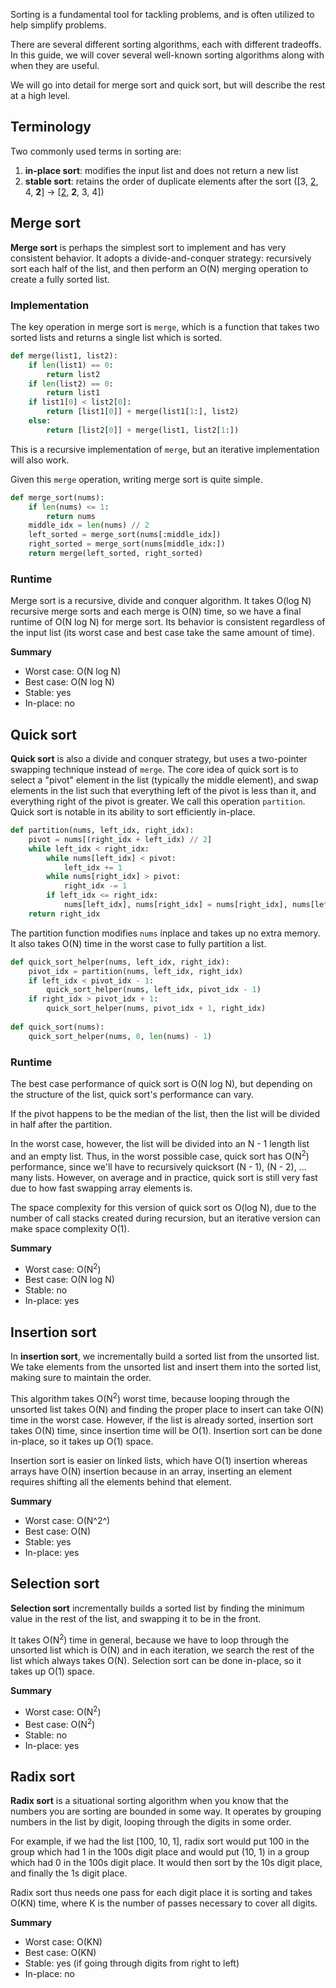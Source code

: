 Sorting is a fundamental tool for tackling problems, and is often utilized to help simplify problems.

There are several different sorting algorithms, each with different tradeoffs. In this guide, we will cover several well-known sorting algorithms along with when they are useful. 

We will go into detail for merge sort and quick sort, but will describe the rest at a high level.

## Terminology
Two commonly used terms in sorting are:

1. **in-place sort**: modifies the input list and does not return a new list
2. **stable sort**: retains the order of duplicate elements after the sort ([3, <u>2</u>, 4, **2**] -> [<u>2</u>, **2**, 3, 4])

## Merge sort
**Merge sort** is perhaps the simplest sort to implement and has very consistent behavior. It adopts a divide-and-conquer strategy: recursively sort each half of the list, and then perform an O(N) merging operation to create a fully sorted list.

### Implementation

The key operation in merge sort is `merge`, which is a function that takes two sorted lists and returns a single list which is sorted.
```python
def merge(list1, list2):
    if len(list1) == 0:
        return list2
    if len(list2) == 0:
        return list1
    if list1[0] < list2[0]:
        return [list1[0]] + merge(list1[1:], list2)
    else:
        return [list2[0]] + merge(list1, list2[1:])
```
This is a recursive implementation of `merge`, but an iterative implementation will also work.

Given this `merge` operation, writing merge sort is quite simple.


```python
def merge_sort(nums):
    if len(nums) <= 1:
        return nums
    middle_idx = len(nums) // 2
    left_sorted = merge_sort(nums[:middle_idx])
    right_sorted = merge_sort(nums[middle_idx:])
    return merge(left_sorted, right_sorted)
```

### Runtime

Merge sort is a recursive, divide and conquer algorithm. It takes O(log N) recursive merge sorts and each merge is O(N) time, so we have a final runtime of O(N log N) for merge sort. Its behavior is consistent regardless of the input list (its worst case and best case take the same amount of time).

**Summary**
* Worst case: O(N log N)
* Best case: O(N log N)
* Stable: yes
* In-place: no

## Quick sort

**Quick sort** is also a divide and conquer strategy, but uses a two-pointer swapping technique instead of `merge`. The core idea of quick sort is to select a "pivot" element in the list (typically the middle element), and swap elements in the list such that everything left of the pivot is less than it, and everything right of the pivot is greater. We call this operation `partition`. Quick sort is notable in its ability to sort efficiently in-place.

```python
def partition(nums, left_idx, right_idx):
    pivot = nums[(right_idx + left_idx) // 2]
    while left_idx < right_idx:
        while nums[left_idx] < pivot:
            left_idx += 1
        while nums[right_idx] > pivot:
            right_idx -= 1
        if left_idx <= right_idx:
            nums[left_idx], nums[right_idx] = nums[right_idx], nums[left_idx]
    return right_idx
```
The partition function modifies `nums` inplace and takes up no extra memory. It also takes O(N) time in the worst case to fully partition a list.

```python
def quick_sort_helper(nums, left_idx, right_idx):
    pivot_idx = partition(nums, left_idx, right_idx) 
    if left_idx < pivot_idx - 1:
        quick_sort_helper(nums, left_idx, pivot_idx - 1)
    if right_idx > pivot_idx + 1:
        quick_sort_helper(nums, pivot_idx + 1, right_idx)
    
def quick_sort(nums):
    quick_sort_helper(nums, 0, len(nums) - 1)
```

### Runtime

The best case performance of quick sort is O(N log N), but depending on the structure of the list, quick sort's performance can vary. 

If the pivot happens to be the median of the list, then the list will be divided in half after the partition. 

In the worst case, however, the list will be divided into an N - 1 length list and an empty list. Thus, in the worst possible case, quick sort has O(N<sup>2</sup>) performance, since we'll have to recursively quicksort (N - 1), (N - 2), ... many lists. However, on average and in practice, quick sort is still very fast due to how fast swapping array elements is.

The space complexity for this version of quick sort os O(log N), due to the number of call stacks created during recursion, but an iterative version can make space complexity O(1).

**Summary**
* Worst case: O(N<sup>2</sup>)
* Best case: O(N log N)
* Stable: no
* In-place: yes

## Insertion sort

In **insertion sort**, we incrementally build a sorted list from the unsorted list. We take elements from the unsorted list and insert them into the sorted list, making sure to maintain the order.

This algorithm takes O(N<sup>2</sup>) worst time, because looping through the unsorted list takes O(N) and finding the proper place to insert can take O(N) time in the worst case. However, if the list is already sorted, insertion sort takes O(N) time, since insertion time will be O(1). Insertion sort can be done in-place, so it takes up O(1) space.

Insertion sort is easier on linked lists, which have O(1) insertion whereas arrays have O(N) insertion because in an array, inserting an element requires shifting all the elements behind that element.

**Summary**
* Worst case: O(N^2^)
* Best case: O(N)
* Stable: yes
* In-place: yes

## Selection sort

**Selection sort** incrementally builds a sorted list by finding the minimum value in the rest of the list, and swapping it to be in the front.

It takes O(N<sup>2</sup>) time in general, because we have to loop through the unsorted list which is O(N) and in each iteration, we search the rest of the list which always takes O(N). Selection sort can be done in-place, so it takes up O(1) space.

**Summary**
* Worst case: O(N<sup>2</sup>)
* Best case: O(N<sup>2</sup>)
* Stable: no
* In-place: yes

## Radix sort

**Radix sort** is a situational sorting algorithm when you know that the numbers you are sorting are bounded in some way. It operates by grouping numbers in the list by digit, looping through the digits in some order.

For example, if we had the list [100, 10, 1], radix sort would put 100 in the group which had 1 in the 100s digit place and would put (10, 1) in a group which had 0 in the 100s digit place. It would then sort by the 10s digit place, and finally the 1s digit place. 

Radix sort thus needs one pass for each digit place it is sorting and takes O(KN) time, where K is the number of passes necessary to cover all digits.

**Summary**
* Worst case: O(KN)
* Best case: O(KN)
* Stable: yes (if going through digits from right to left)
* In-place: no